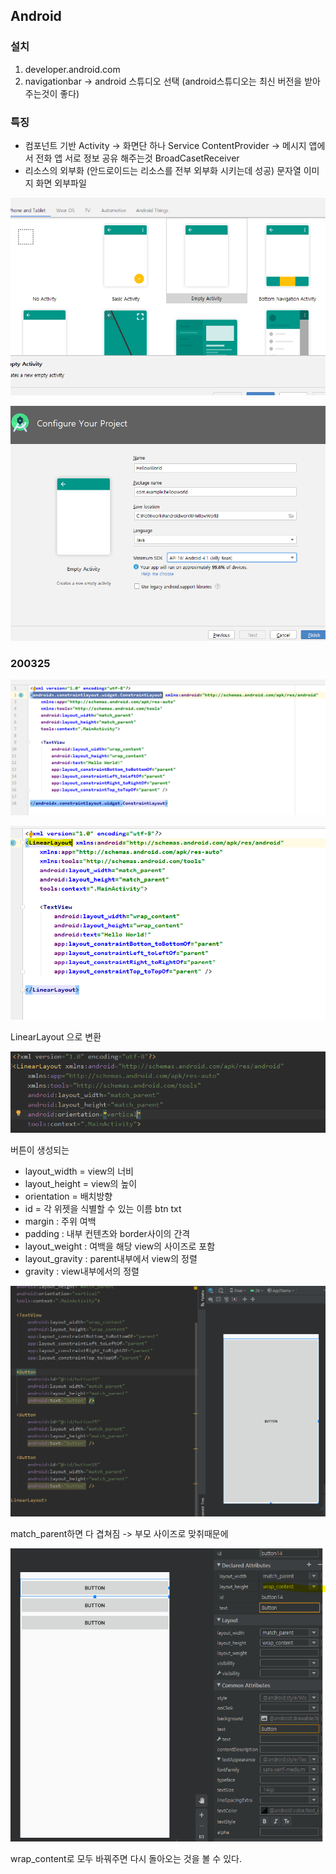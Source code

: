 ## Android

### 설치

1. developer.android.com
2. navigationbar -> android 스튜디오 선택 (android스튜디오는 최신 버전을 받아주는것이 좋다)



### 특징

- 컴포넌트 기반
  Activity -> 화면단 하나
  Service
  ContentProvider -> 메시지 앱에서 전화 앱 서로 정보 공유 해주는것
  BroadCasetReceiver
- 리소스의 외부화 (안드로이드는 리소스를 전부 외부화 시키는데 성공)
  문자열 이미지
  화면
  외부파일


![image-20200324104900137](images/image-20200324104900137.png)

![image-20200324105530106](images/image-20200324105530106.png)

### 200325

![image-20200325093251030](images/image-20200325093251030.png)

![image-20200325093318799](images/image-20200325093318799.png)

LinearLayout 으로 변환

![image-20200325094041932](images/image-20200325094041932.png)

버튼이 생성되는 

- layout_width = view의 너비
- layout_height = view의 높이
- orientation = 배치방향
- id = 각 위젯을 식별할 수 있는 이름
  		btn
          txt
- margin : 주위 여백
- padding : 내부 컨텐츠와 border사이의 간격
- layout_weight : 여백을 해당 view의 사이즈로 포함
- layout_gravity : parent내부에서 view의 정렬     
- gravity : view내부에서의 정렬                    



![image-20200325094630969](images/image-20200325094630969.png)

match_parent하면 다 겹쳐짐 -> 부모 사이즈로 맞취때문에

![image-20200325094727591](images/image-20200325094727591.png)

wrap_content로 모두 바꿔주면 다시 돌아오는 것을 볼 수 있다.

